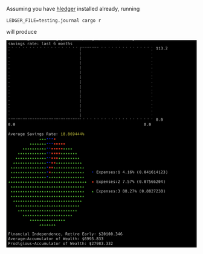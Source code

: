 
Assuming you have [hledger](https://hledger.org) installed already, running

```
LEDGER_FILE=testing.journal cargo r
```

will produce

![](example.png)